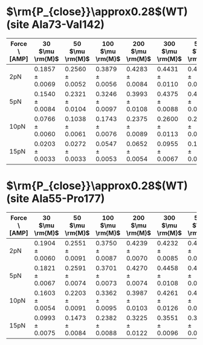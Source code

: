 # $\rm{P_{close}}\approx0.28$(WT) (site Ala73-Val142)
| Force \ [AMP] | 30 $\mu \rm{M}$ | 50 $\mu \rm{M}$ | 100 $\mu \rm{M}$ | 200 $\mu \rm{M}$ | 300 $\mu \rm{M}$ | 500 $\mu \rm{M}$ | 1000 $\mu \rm{M}$ | 2000 $\mu \rm{M}$ | 3000 $\mu \rm{M}$ |
|-------------|---------|---------|---------|---------|---------|---------|---------|---------|---------|
| 2pN | 0.1857 ± 0.0069 | 0.2560 ± 0.0052 | 0.3879 ± 0.0056 | 0.4283 ± 0.0084 | 0.4431 ± 0.0110 | 0.4004 ± 0.0075 | 0.3205 ± 0.0094 | 0.2270 ± 0.0076 | 0.1955 ± 0.0059 |
| 5pN | 0.1540 ± 0.0084 | 0.2321 ± 0.0104 | 0.3246 ± 0.0097 | 0.3993 ± 0.0108 | 0.4375 ± 0.0088 | 0.4170 ± 0.0116 | 0.3393 ± 0.0086 | 0.2654 ± 0.0075 | 0.2203 ± 0.0087 |
| 10pN | 0.0766 ± 0.0060 | 0.1038 ± 0.0061 | 0.1743 ± 0.0076 | 0.2375 ± 0.0089 | 0.2600 ± 0.0113 | 0.2949 ± 0.0110 | 0.2926 ± 0.0126 | 0.2496 ± 0.0086 | 0.2098 ± 0.0077 |
| 15pN | 0.0203 ± 0.0033 | 0.0272 ± 0.0033 | 0.0547 ± 0.0053 | 0.0652 ± 0.0054 | 0.0955 ± 0.0067 | 0.1020 ± 0.0075 | 0.1092 ± 0.0055 | 0.0975 ± 0.0066 | 0.0844 ± 0.0053 |


# $\rm{P_{close}}\approx0.28$(WT) (site Ala55-Pro177)
| Force \ [AMP] | 30 $\mu \rm{M}$ | 50 $\mu \rm{M}$ | 100 $\mu \rm{M}$ | 200 $\mu \rm{M}$ | 300 $\mu \rm{M}$ | 500 $\mu \rm{M}$ | 1000 $\mu \rm{M}$ | 2000 $\mu \rm{M}$ | 3000 $\mu \rm{M}$ |
|-------------|---------|---------|---------|---------|---------|---------|---------|---------|---------|
| 2pN | 0.1904 ± 0.0060 | 0.2551 ± 0.0091 | 0.3750 ± 0.0087 | 0.4239 ± 0.0070 | 0.4232 ± 0.0085 | 0.4049 ± 0.0103 | 0.3248 ± 0.0116 | 0.2413 ± 0.0067 | 0.1859 ± 0.0066 |
| 5pN | 0.1821 ± 0.0067 | 0.2591 ± 0.0074 | 0.3701 ± 0.0073 | 0.4270 ± 0.0074 | 0.4458 ± 0.0108 | 0.4129 ± 0.0077 | 0.3509 ± 0.0085 | 0.2480 ± 0.0060 | 0.1933 ± 0.0070 |
| 10pN | 0.1603 ± 0.0054 | 0.2203 ± 0.0091 | 0.3362 ± 0.0095 | 0.3987 ± 0.0103 | 0.4261 ± 0.0126 | 0.4098 ± 0.0100 | 0.3625 ± 0.0069 | 0.2991 ± 0.0074 | 0.2205 ± 0.0078 |
| 15pN | 0.0993 ± 0.0075 | 0.1473 ± 0.0084 | 0.2382 ± 0.0088 | 0.3225 ± 0.0122 | 0.3551 ± 0.0096 | 0.3696 ± 0.0097 | 0.3373 ± 0.0107 | 0.2739 ± 0.0092 | 0.2225 ± 0.0081 |


